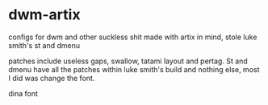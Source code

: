 # dwm-artix
configs for dwm and other suckless shit made with artix in mind, stole luke smith's st and dmenu

patches include useless gaps, swallow, tatami layout  and pertag. St and dmenu have all the patches within luke smith's build and nothing else, most I did was change the font. 

dina font
